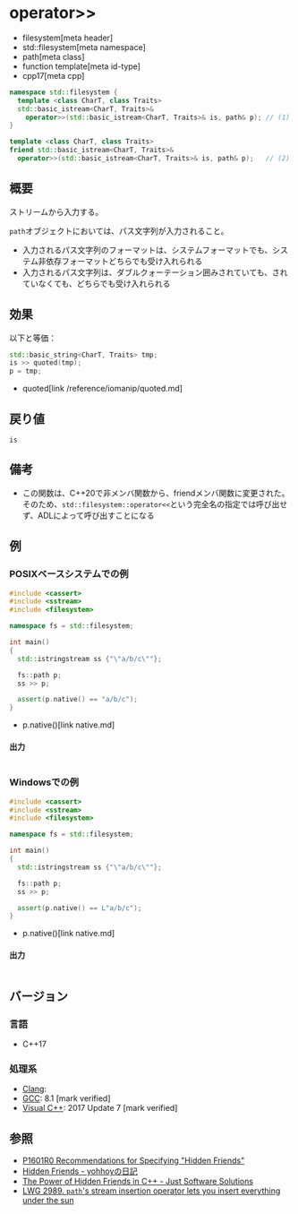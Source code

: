 # operator>>
* filesystem[meta header]
* std::filesystem[meta namespace]
* path[meta class]
* function template[meta id-type]
* cpp17[meta cpp]

```cpp
namespace std::filesystem {
  template <class CharT, class Traits>
  std::basic_istream<CharT, Traits>&
    operator>>(std::basic_istream<CharT, Traits>& is, path& p); // (1) C++17
}

template <class CharT, class Traits>
friend std::basic_istream<CharT, Traits>&
  operator>>(std::basic_istream<CharT, Traits>& is, path& p);   // (2) C++20
```

## 概要
ストリームから入力する。

`path`オブジェクトにおいては、パス文字列が入力されること。

- 入力されるパス文字列のフォーマットは、システムフォーマットでも、システム非依存フォーマットどちらでも受け入れられる
- 入力されるパス文字列は、ダブルクォーテーション囲みされていても、されていなくても、どちらでも受け入れられる


## 効果
以下と等価：

```cpp
std::basic_string<CharT, Traits> tmp;
is >> quoted(tmp);
p = tmp;
```
* quoted[link /reference/iomanip/quoted.md]


## 戻り値
`is`


## 備考
- この関数は、C++20で非メンバ関数から、friendメンバ関数に変更された。そのため、`std::filesystem::operator<<`という完全名の指定では呼び出せず、ADLによって呼び出すことになる


## 例
### POSIXベースシステムでの例
```cpp example
#include <cassert>
#include <sstream>
#include <filesystem>

namespace fs = std::filesystem;

int main()
{
  std::istringstream ss {"\"a/b/c\""};

  fs::path p;
  ss >> p;

  assert(p.native() == "a/b/c");
}
```
* p.native()[link native.md]

#### 出力
```
```

### Windowsでの例
```cpp example
#include <cassert>
#include <sstream>
#include <filesystem>

namespace fs = std::filesystem;

int main()
{
  std::istringstream ss {"\"a/b/c\""};

  fs::path p;
  ss >> p;

  assert(p.native() == L"a/b/c");
}
```
* p.native()[link native.md]

#### 出力
```
```


## バージョン
### 言語
- C++17

### 処理系
- [Clang](/implementation.md#clang):
- [GCC](/implementation.md#gcc): 8.1 [mark verified]
- [Visual C++](/implementation.md#visual_cpp): 2017 Update 7 [mark verified]


## 参照
- [P1601R0 Recommendations for Specifying "Hidden Friends"](http://www.open-std.org/jtc1/sc22/wg21/docs/papers/2019/p1601r0.pdf)
- [Hidden Friends - yohhoyの日記](https://yohhoy.hatenadiary.jp/entry/20190531/p1)
- [The Power of Hidden Friends in C++ - Just Software Solutions](https://www.justsoftwaresolutions.co.uk/cplusplus/hidden-friends.html)
- [LWG 2989. `path`'s stream insertion operator lets you insert everything under the sun](https://cplusplus.github.io/LWG/issue2989)
